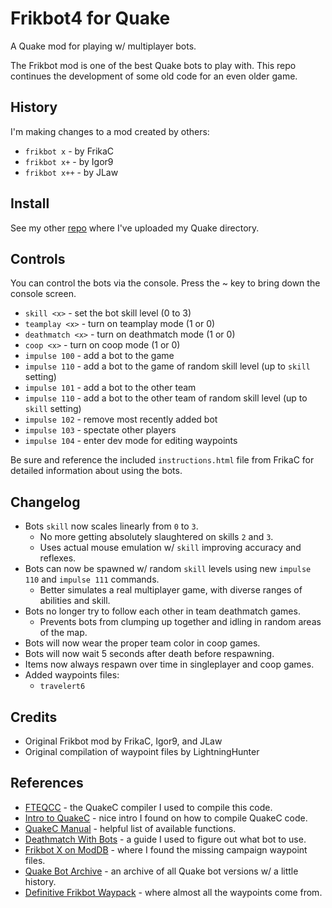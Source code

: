 # Frikbot4 for Quake

A Quake mod for playing w/ multiplayer bots.

The Frikbot mod is one of the best Quake bots to play with.  This repo continues the development of some old code for an even older game.

## History

I'm making changes to a mod created by others:

- ``frikbot x`` - by FrikaC
- ``frikbot x+`` - by Igor9
- ``frikbot x++`` - by JLaw

## Install

See my other [repo](https://github.com/whipowill/quake-dir) where I've uploaded my Quake directory.

## Controls

You can control the bots via the console.  Press the ~ key to bring down the console screen.

- ``skill <x>`` - set the bot skill level (0 to 3)
- ``teamplay <x>`` - turn on teamplay mode (1 or 0)
- ``deathmatch <x>`` - turn on deathmatch mode (1 or 0)
- ``coop <x>`` - turn on coop mode (1 or 0)
- ``impulse 100`` - add a bot to the game
- ``impulse 110`` - add a bot to the game of random skill level (up to ``skill`` setting)
- ``impulse 101`` - add a bot to the other team
- ``impulse 110`` - add a bot to the other team of random skill level (up to ``skill`` setting)
- ``impulse 102`` - remove most recently added bot
- ``impulse 103`` - spectate other players
- ``impulse 104`` - enter dev mode for editing waypoints

Be sure and reference the included ``instructions.html`` file from FrikaC for detailed information about using the bots.

## Changelog

- Bots ``skill`` now scales linearly from ``0`` to ``3``.
    - No more getting absolutely slaughtered on skills ``2`` and ``3``.
    - Uses actual mouse emulation w/ ``skill`` improving accuracy and reflexes.
- Bots can now be spawned w/ random ``skill`` levels using new ``impulse 110`` and ``impulse 111`` commands.
    - Better simulates a real multiplayer game, with diverse ranges of abilities and skill.
- Bots no longer try to follow each other in team deathmatch games.
    - Prevents bots from clumping up together and idling in random areas of the map.
- Bots will now wear the proper team color in coop games.
- Bots will now wait 5 seconds after death before respawning.
- Items now always respawn over time in singleplayer and coop games.
- Added waypoints files:
    - ``travelert6``

## Credits

- Original Frikbot mod by FrikaC, Igor9, and JLaw
- Original compilation of waypoint files by LightningHunter

## References

- [FTEQCC](https://www.fteqcc.org/) - the QuakeC compiler I used to compile this code.
- [Intro to QuakeC](https://codedocs.org/what-is/quakec) - nice intro I found on how to compile QuakeC code.
- [QuakeC Manual](http://www.cataboligne.org/extra/qcmanual.html#Names) - helpful list of available functions.
- [Deathmatch With Bots](https://steamcommunity.com/sharedfiles/filedetails/?id=123626484) - a guide I used to figure out what bot to use.
- [Frikbot X on ModDB](https://www.moddb.com/mods/frikbot-x) - where I found the missing campaign waypoint files.
- [Quake Bot Archive](https://github.com/Jason2Brownlee/QuakeBotArchive) - an archive of all Quake bot versions w/ a little history.
- [Definitive Frikbot Waypack](https://www.celephais.net/board/view_thread.php?id=60404) - where almost all the waypoints come from.